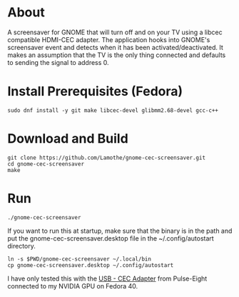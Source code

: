 # About

A screensaver for GNOME that will turn off and on your TV using a libcec compatible HDMI-CEC adapter.
The application hooks into GNOME's screensaver event and detects when it has been activated/deactivated.
It makes an assumption that the TV is the only thing connected and defaults to sending the signal to address 0.

# Install Prerequisites (Fedora)

```
sudo dnf install -y git make libcec-devel glibmm2.68-devel gcc-c++
```

# Download and Build

```
git clone https://github.com/Lamothe/gnome-cec-screensaver.git
cd gnome-cec-screensaver
make
```

# Run

```
./gnome-cec-screensaver
```

If you want to run this at startup, make sure that the binary is in the path and put the gnome-cec-screensaver.desktop file in the ~/.config/autostart directory.

```
ln -s $PWD/gnome-cec-screensaver ~/.local/bin
cp gnome-cec-screensaver.desktop ~/.config/autostart
```

I have only tested this with the [USB - CEC Adapter](https://www.pulse-eight.com/p/104/usb-hdmi-cec-adapter) from Pulse-Eight connected to my NVIDIA GPU on Fedora 40.

